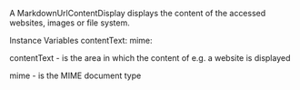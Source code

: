 A MarkdownUrlContentDisplay displays the content of the accessed websites, images or file system.

Instance Variables
	contentText:		<TextMorph>
	mime:				<MIMEDocument>

contentText
	- is the area in which the content of e.g. a website is displayed

mime
	- is the MIME document type
